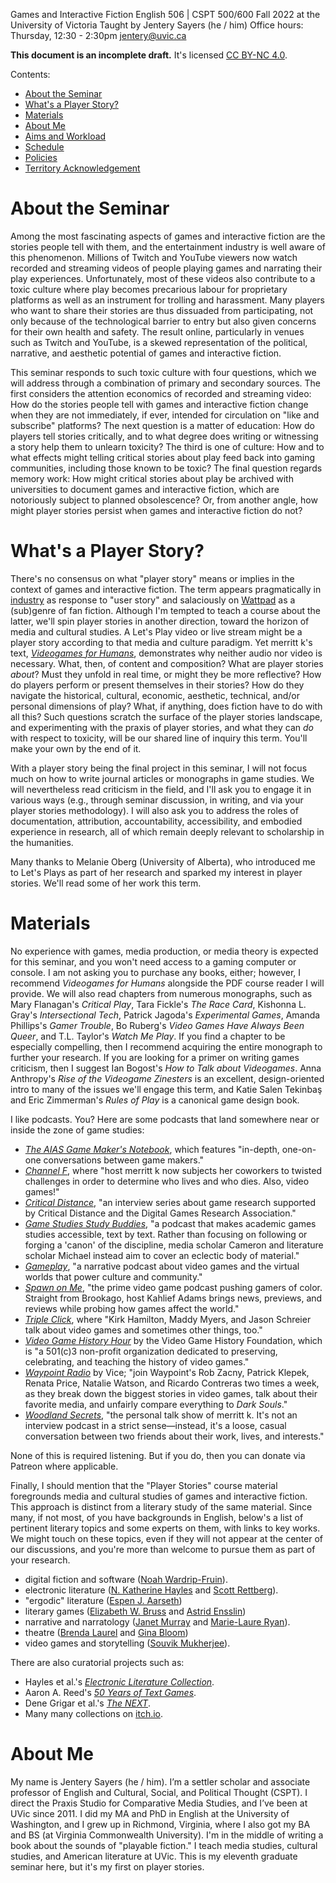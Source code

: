Games and Interactive Fiction
English 506 | CSPT 500/600
Fall 2022 at the University of Victoria
Taught by Jentery Sayers (he / him)
Office hours: Thursday, 12:30 - 2:30pm
jentery@uvic.ca 

**This document is an incomplete draft.** It's licensed [CC BY-NC 4.0](https://creativecommons.org/licenses/by-nc/4.0/).

Contents: 

* [About the Seminar](#about-the-seminar)
* [What's a Player Story?](#whats-a-player-story)
* [Materials](#materials) 
* [About Me](#about-me) 
* [Aims and Workload](#aims-and-workload) 
* [Schedule](#schedule)
* [Policies](#policies) 
* [Territory Acknowledgement](#territory-acknowledgement)

# About the Seminar

Among the most fascinating aspects of games and interactive fiction are the stories people tell with them, and the entertainment industry is well aware of this phenomenon. Millions of Twitch and YouTube viewers now watch recorded and streaming videos of people playing games and narrating their play experiences. Unfortunately, most of these videos also contribute to a toxic culture where play becomes precarious labour for proprietary platforms as well as an instrument for trolling and harassment. Many players who want to share their stories are thus dissuaded from participating, not only because of the technological barrier to entry but also given concerns for their own health and safety. The result online, particularly in venues such as Twitch and YouTube, is a skewed representation of the political, narrative, and aesthetic potential of games and interactive fiction. 

This seminar responds to such toxic culture with four questions, which we will address through a combination of primary and secondary sources. The first considers the attention economics of recorded and streaming video: How do the stories people tell with games and interactive fiction change when they are not immediately, if ever, intended for circulation on "like and subscribe" platforms? The next question is a matter of education: How do players tell stories critically, and to what degree does writing or witnessing a story help them to unlearn toxicity? The third is one of culture: How and to what effects might telling critical stories about play feed back into gaming communities, including those known to be toxic? The final question regards memory work: How might critical stories about play be archived with universities to document games and interactive fiction, which are notoriously subject to planned obsolescence? Or, from another angle, how might player stories persist when games and interactive fiction do not? 

# What's a Player Story?

There's no consensus on what "player story" means or implies in the context of games and interactive fiction. The term appears pragmatically in [industry](https://blog.agilegamedevelopment.com/2020/04/player-stories.html) as response to "user story" and salaciously on [Wattpad](https://www.wattpad.com/stories/player) as a (sub)genre of fan fiction. Although I'm tempted to teach a course about the latter, we'll spin player stories in another direction, toward the horizon of media and cultural studies. A Let's Play video or live stream might be a player story according to that media and culture paradigm. Yet merritt k's text, [*Videogames for Humans*](https://www.instarbooks.com/books/videogames-for-humans.html), demonstrates why neither audio nor video is necessary. What, then, of content and composition? What are player stories *about*? Must they unfold in real time, or might they be more reflective? How do players perform or present themselves in their stories? How do they navigate the historical, cultural, economic, aesthetic, technical, and/or personal dimensions of play? What, if anything, does fiction have to do with all this? Such questions scratch the surface of the player stories landscape, and experimenting with the praxis of player stories, and what they can *do* with respect to toxicity, will be our shared line of inquiry this term. You'll make your own by the end of it.

With a player story being the final project in this seminar, I will not focus much on how to write journal articles or monographs in game studies. We will nevertheless read criticism in the field, and I'll ask you to engage it in various ways (e.g., through seminar discussion, in writing, and via your player stories methodology). I will also ask you to address the roles of documentation, attribution, accountability, accessibility, and embodied experience in research, all of which remain deeply relevant to scholarship in the humanities.  

Many thanks to Melanie Oberg (University of Alberta), who introduced me to Let's Plays as part of her research and sparked my interest in player stories. We'll read some of her work this term. 

# Materials 

No experience with games, media production, or media theory is expected for this seminar, and you won't need access to a gaming computer or console. I am not asking you to purchase any books, either; however, I recommend *Videogames for Humans* alongside the PDF course reader I will provide. We will also read chapters from numerous monographs, such as Mary Flanagan's *Critical Play*, Tara Fickle's *The Race Card*, Kishonna L. Gray's *Intersectional Tech*, Patrick Jagoda's *Experimental Games*, Amanda Phillips's *Gamer Trouble*, Bo Ruberg's *Video Games Have Always Been Queer*, and T.L. Taylor's *Watch Me Play*. If you find a chapter to be especially compelling, then I recommend acquiring the entire monograph to further your research. If you are looking for a primer on writing games criticism, then I suggest Ian Bogost's *How to Talk about Videogames*. Anna Anthropy's *Rise of the Videogame Zinesters* is an excellent, design-oriented intro to many of the issues we'll engage this term, and Katie Salen Tekinbaş and Eric Zimmerman's *Rules of Play* is a canonical game design book. 

I like podcasts. You? Here are some podcasts that land somewhere near or inside the zone of game studies:
* [*The AIAS Game Maker's Notebook*](https://www.interactive.org/Interviews/the_game_makers_notebook.asp), which features "in-depth, one-on-one conversations between game makers." 
* [*Channel F*](https://www.fanbyte.com/channel-f-fanbyte-podcast/), where "host merritt k now subjects her coworkers to twisted challenges in order to determine who lives and who dies. Also, video games!"
* [*Critical Distance*](https://critical-distance.com/category/podcast/), "an interview series about game research supported by Critical Distance and the Digital Games Research Association."
* [*Game Studies Study Buddies*](https://rangedtouch.com/game-studies-study-buddies/), "a podcast that makes academic games studies accessible, text by text. Rather than focusing on following or forging a 'canon' of the discipline, media scholar Cameron and literature scholar Michael instead aim to cover an eclectic body of material."
* [*Gameplay*](https://gameplay.co/), "a narrative podcast about video games and the virtual worlds that power culture and community."
* [*Spawn on Me*](https://www.fanbyte.com/spawn-on-me-podcast/), "the prime video game podcast pushing gamers of color. Straight from Brookago, host Kahlief Adams brings news, previews, and reviews while probing how games affect the world."
* [*Triple Click*](https://maximumfun.org/podcasts/triple-click/), where "Kirk Hamilton, Maddy Myers, and Jason Schreier talk about video games and sometimes other things, too."
* [*Video Game History Hour*](https://gamehistory.org/the-video-game-history-hour/) by the Video Game History Foundation, which is "a 501(c)3 non-profit organization dedicated to preserving, celebrating, and teaching the history of video games."
* [*Waypoint Radio*](https://play.acast.com/s/vicegamingsnewpodcast) by Vice; "join Waypoint's Rob Zacny, Patrick Klepek, Renata Price, Natalie Watson, and Ricardo Contreras two times a week, as they break down the biggest stories in video games, talk about their favorite media, and unfairly compare everything to *Dark Souls*." 
* [*Woodland Secrets*](http://woodlandsecrets.co/), "the personal talk show of merritt k. It's not an interview podcast in a strict sense—instead, it's a loose, casual conversation between two friends about their work, lives, and interests."

None of this is required listening. But if you do, then you can donate via Patreon where applicable. 

Finally, I should mention that the "Player Stories" course material foregrounds media and cultural studies of games and interactive fiction. This approach is distinct from a literary study of the same material. Since many, if not most, of you have backgrounds in English, below's a list of pertinent literary topics and some experts on them, with links to key works. We might touch on these topics, even if they will not appear at the center of our discussions, and you're more than welcome to pursue them as part of your research.  
* digital fiction and software ([Noah Wardrip-Fruin](https://mitpress.mit.edu/books/expressive-processing)).
* electronic literature ([N. Katherine Hayles](https://undpress.nd.edu/9780268030858/electronic-literature/) and [Scott Rettberg](https://www.wiley.com/en-us/Electronic+Literature-p-9781509516773)).
* "ergodic" literature ([Espen J. Aarseth](https://www.press.jhu.edu/books/title/1398/cybertext))
* literary games ([Elizabeth W. Bruss](https://www-jstor-org.ezproxy.library.uvic.ca/stable/468444?seq=1) and [Astrid Ensslin](https://mitpress.mit.edu/books/literary-gaming))
* narrative and narratology ([Janet Murray](https://mitpress.mit.edu/books/hamlet-holodeck) and [Marie-Laure Ryan](https://ohiostatepress.org/books/titles/9780814215081.html)).
* theatre ([Brenda Laurel](https://www.oreilly.com/library/view/computers-as-theatre/9780133390889/) and [Gina Bloom](https://www.press.umich.edu/9831118/gaming_the_stage))
* video games and storytelling ([Souvik Mukherjee](https://link.springer.com/book/10.1057/9781137525055)).

There are also curatorial projects such as: 
* Hayles et al.'s [*Electronic Literature Collection*](https://collection.eliterature.org/).
* Aaron A. Reed's [*50 Years of Text Games*](https://if50.substack.com/archive?sort=new).
* Dene Grigar et al.'s [*The NEXT*](https://the-next.eliterature.org/).
* Many many collections on [itch.io](https://itch.io/featured-games-feed?filter=collections).

# About Me 

My name is Jentery Sayers (he / him). I’m a settler scholar and associate professor of English and Cultural, Social, and Political Thought (CSPT). I direct the Praxis Studio for Comparative Media Studies, and I’ve been at UVic since 2011. I did my MA and PhD in English at the University of Washington, and I grew up in Richmond, Virginia, where I also got my BA and BS (at Virginia Commonwealth University). I'm in the middle of writing a book about the sounds of "playable fiction." I teach media studies, cultural studies, and American literature at UVic. This is my eleventh graduate seminar here, but it's my first on player stories.
